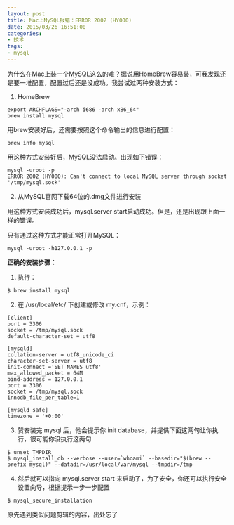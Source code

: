 ```yaml
---
layout: post
title: Mac上MySQL报错：ERROR 2002 (HY000)
date: 2015/03/26 16:51:00
categories: 
- 技术
tags: 
- mysql
---
```


为什么在Mac上装一个MySQL这么的难？据说用HomeBrew容易装，可我发现还是要一堆配置，配置过后还是没成功。我尝试过两种安装方式：

1. HomeBrew

```
export ARCHFLAGS="-arch i686 -arch x86_64"
brew install mysql
```

用brew安装好后，还需要按照这个命令输出的信息进行配置：

```
brew info mysql
```

用这种方式安装好后，MySQL没法启动。出现如下错误：

```
mysql -uroot -p
ERROR 2002 (HY000): Can't connect to local MySQL server through socket '/tmp/mysql.sock'
```

2. 从MySQL官网下载64位的.dmg文件进行安装

用这种方式安装成功后，mysql.server start启动成功。但是，还是出现跟上面一样的错误。

只有通过这种方式才能正常打开MySQL：

```
mysql -uroot -h127.0.0.1 -p
```
**正确的安装步骤：**

1. 执行：

```
$ brew install mysql
```
2. 在 /usr/local/etc/ 下创建或修改 my.cnf，示例：

```
[client]
port = 3306
socket = /tmp/mysql.sock
default-character-set = utf8

[mysqld]
collation-server = utf8_unicode_ci
character-set-server = utf8
init-connect ='SET NAMES utf8'
max_allowed_packet = 64M
bind-address = 127.0.0.1
port = 3306
socket = /tmp/mysql.sock
innodb_file_per_table=1

[mysqld_safe]
timezone = '+0:00'
```

3. 赞安装完 mysql 后，他会提示你 init database，并提供下面这两句让你执行，很可能你没执行这两句

```
$ unset TMPDIR
$ mysql_install_db --verbose --user=`whoami` --basedir="$(brew --prefix mysql)" --datadir=/usr/local/var/mysql --tmpdir=/tmp
```

4. 然后就可以指向 mysql.server start 来启动了，为了安全，你还可以执行安全设置向导，根据提示一步一步配置

```
$ mysql_secure_installation
```

原先遇到类似问题剪辑的内容，出处忘了

